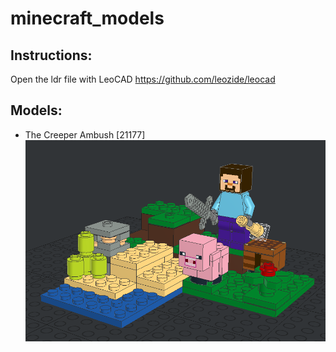 # minecraft_models

## Instructions:

Open the ldr file with LeoCAD https://github.com/leozide/leocad

## Models:
- The Creeper Ambush [21177]
![The Creeper Ambush 21177](https://github.com/bricks-builder/minecraft_models/blob/main/21177/21177.png)
